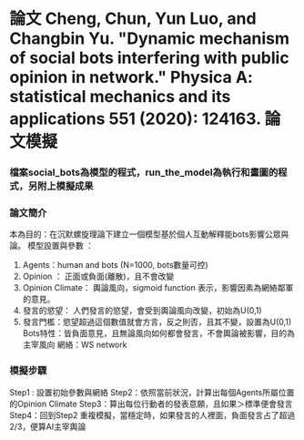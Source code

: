 # 論文 Cheng, Chun, Yun Luo, and Changbin Yu. "Dynamic mechanism of social bots interfering with public opinion in network." Physica A: statistical mechanics and its applications 551 (2020): 124163. 論文模擬

### 檔案social_bots為模型的程式，run_the_model為執行和畫圖的程式，另附上模擬成果


### 論文簡介
本為目的：在沉默螺旋理論下建立一個模型基於個人互動解釋能bots影響公眾與論。
模型設置與參數 ：
1. Agents：human and bots (N=1000, bots數量可控)
2.  Opinion ： 正面或負面(離散)，且不會改變
3.  Opinion Climate： 輿論風向，sigmoid function 表示，影響因素為網絡鄰軍的意見。
4.  發言的慾望： 人們發言的慾望，會受到輿論風向改變，初始為U(0,1)
5.  發言門檻：慾望超過這個數值就會方言，反之則否，且其不變，設置為U(0,1)
Bots特性：皆負面意見，且無論風向如何都會發言，不會輿論被影響，目的為主宰風向
網絡：WS network

### 模擬步驟
Step1 : 設置初始參數與網絡 
Step2：依照當前狀況，計算出每個Agents所屬位置的Opinion Climate 
Step3：算出每位行動者的發表意願，且如果＞標準便會發言 
Step4：回到Step2 重複模擬，當穩定時，如果發言的人裡面，負面發言占了超過2/3，便算AI主宰輿論 
